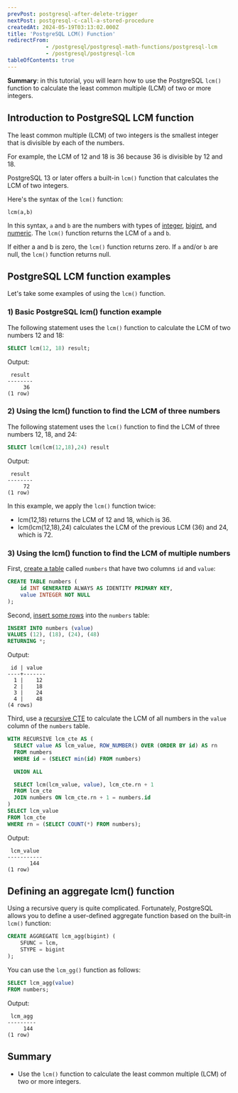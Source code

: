 ```yaml
---
prevPost: postgresql-after-delete-trigger
nextPost: postgresql-c-call-a-stored-procedure
createdAt: 2024-05-19T03:13:02.000Z
title: 'PostgreSQL LCM() Function'
redirectFrom: 
            - /postgresql/postgresql-math-functions/postgresql-lcm
            - /postgresql/postgresql-lcm
tableOfContents: true
---
```


**Summary**: in this tutorial, you will learn how to use the PostgreSQL `lcm()` function to calculate the least common multiple (LCM) of two or more integers.

## Introduction to PostgreSQL LCM function

The least common multiple (LCM) of two integers is the smallest integer that is divisible by each of the numbers.

For example, the LCM of 12 and 18 is 36 because 36 is divisible by 12 and 18.

PostgreSQL 13 or later offers a built-in `lcm()` function that calculates the LCM of two integers.

Here's the syntax of the `lcm()` function:

```
lcm(a,b)
```

In this syntax, `a` and `b` are the numbers with types of [integer](/postgresql/postgresql-integer), [bigint](/postgresql/postgresql-tutorial/postgresql-integer), and [numeric](/postgresql/postgresql-tutorial/postgresql-numeric). The `lcm()` function returns the LCM of `a` and `b`.

If either a and b is zero, the `lcm()` function returns zero. If `a` and/or `b` are null, the `lcm()` function returns null.

## PostgreSQL LCM function examples

Let's take some examples of using the `lcm()` function.

### 1) Basic PostgreSQL lcm() function example

The following statement uses the `lcm()` function to calculate the LCM of two numbers 12 and 18:

```sql
SELECT lcm(12, 18) result;
```

Output:

```
 result
--------
     36
(1 row)
```

### 2) Using the lcm() function to find the LCM of three numbers

The following statement uses the `lcm()` function to find the LCM of three numbers 12, 18, and 24:

```sql
SELECT lcm(lcm(12,18),24) result
```

Output:

```
 result
--------
     72
(1 row)
```

In this example, we apply the `lcm()` function twice:

- lcm(12,18) returns the LCM of 12 and 18, which is 36.
- lcm(lcm(12,18),24) calculates the LCM of the previous LCM (36) and 24, which is 72.

### 3) Using the lcm() function to find the LCM of multiple numbers

First, [create a table](/postgresql/postgresql-create-table) called `numbers` that have two columns `id` and `value`:

```sql
CREATE TABLE numbers (
    id INT GENERATED ALWAYS AS IDENTITY PRIMARY KEY,
    value INTEGER NOT NULL
);
```

Second, [insert some rows](/postgresql/postgresql-insert-multiple-rows) into the `numbers` table:

```sql
INSERT INTO numbers (value)
VALUES (12), (18), (24), (48)
RETURNING *;
```

Output:

```
 id | value
----+-------
  1 |    12
  2 |    18
  3 |    24
  4 |    48
(4 rows)
```

Third, use a [recursive CTE](/postgresql/postgresql-recursive-query) to calculate the LCM of all numbers in the `value` column of the `numbers` table.

```sql
WITH RECURSIVE lcm_cte AS (
  SELECT value AS lcm_value, ROW_NUMBER() OVER (ORDER BY id) AS rn
  FROM numbers
  WHERE id = (SELECT min(id) FROM numbers)

  UNION ALL

  SELECT lcm(lcm_value, value), lcm_cte.rn + 1
  FROM lcm_cte
  JOIN numbers ON lcm_cte.rn + 1 = numbers.id
)
SELECT lcm_value
FROM lcm_cte
WHERE rn = (SELECT COUNT(*) FROM numbers);
```

Output:

```
 lcm_value
-----------
       144
(1 row)
```

## Defining an aggregate lcm() function

Using a recursive query is quite complicated. Fortunately, PostgreSQL allows you to define a user-defined aggregate function based on the built-in `lcm()` function:

```sql
CREATE AGGREGATE lcm_agg(bigint) (
    SFUNC = lcm,
    STYPE = bigint
);
```

You can use the `lcm_gg()` function as follows:

```sql
SELECT lcm_agg(value)
FROM numbers;
```

Output:

```
 lcm_agg
---------
     144
(1 row)
```

## Summary

- Use the `lcm()` function to calculate the least common multiple (LCM) of two or more integers.
